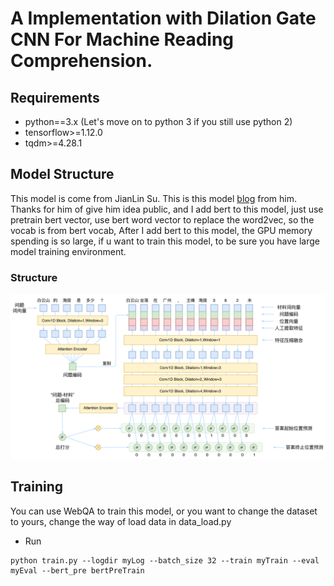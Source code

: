 # A Implementation with Dilation Gate CNN For Machine Reading Comprehension.

## Requirements
* python==3.x (Let's move on to python 3 if you still use python 2)
* tensorflow>=1.12.0
* tqdm>=4.28.1

## Model Structure
This model is come from JianLin Su. This is this model [blog](https://spaces.ac.cn/archives/5409) from him. Thanks for him of give him idea public, 
and I add bert to this model, just use pretrain bert vector, use bert word vector to replace the word2vec,
 so the vocab is from bert vocab, After I add bert to this model, the GPU memory spending is so 
large, if u want to train this model, to be sure you have large model training environment.

### Structure
<img src="fig/structure.png">

## Training
You can use WebQA to train this model, or you want to change the dataset to yours, change the way of load data in data_load.py
* Run
```
python train.py --logdir myLog --batch_size 32 --train myTrain --eval myEval --bert_pre bertPreTrain
```